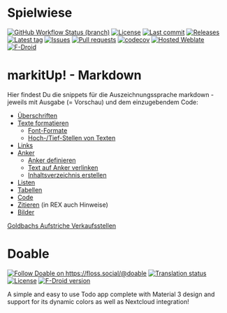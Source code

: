 # Spielwiese

[![GitHub Workflow Status (branch)](https://img.shields.io/github/workflow/status/Crazy-Marvin/ToDont/CI/development)](https://github.com/Crazy-Marvin/ToDont/actions)
[![License](https://img.shields.io/github/license/Crazy-Marvin/ToDont.svg)](https://github.com/Crazy-Marvin/ToDont/blob/development/LICENSE)
[![Last commit](https://img.shields.io/github/last-commit/Crazy-Marvin/ToDont.svg?style=flat)](https://github.com/Crazy-Marvin/ToDont/commits)
[![Releases](https://img.shields.io/github/downloads/Crazy-Marvin/ToDont/total.svg?style=flat)](https://github.com/Crazy-Marvin/ToDont/releases)
[![Latest tag](https://img.shields.io/github/tag/Crazy-Marvin/ToDont.svg?style=flat)](https://github.com/Crazy-Marvin/ToDont/tags)
[![Issues](https://img.shields.io/github/issues/Crazy-Marvin/ToDont.svg?style=flat)](https://github.com/Crazy-Marvin/ToDont/issues)
[![Pull requests](https://img.shields.io/github/issues-pr/Crazy-Marvin/ToDont.svg?style=flat)](https://github.com/Crazy-Marvin/ToDont/pulls)
[![codecov](https://codecov.io/gh/Crazy-Marvin/ToDont/branch/master/graph/badge.svg)](https://codecov.io/gh/Crazy-Marvin/ToDont)
[![Hosted Weblate](https://hosted.weblate.org/widgets/todont/-/svg-badge.svg)](https://hosted.weblate.org/engage/todont/)
[![F-Droid](https://img.shields.io/f-droid/v/rocks.poopjournal.todont.svg)](https://f-droid.org/en/packages/rocks.poopjournal.todont/)


# markitUp! - Markdown

Hier findest Du die snippets für die Auszeichnungssprache markdown - jeweils mit Ausgabe (= Vorschau) und dem einzugebendem Code:

- [Überschriften](#Überschriften)
- [Texte formatieren](#texte)
	- [Font-Formate](#formate)
	- [Hoch-/Tief-Stellen von Texten](#sub)
- [Links](#links)
- [Anker](#anker)
	- [Anker definieren](#anker-definieren)
	- [Text auf Anker verlinken](#anker-link)
	- [Inhaltsverzeichnis erstellen](#inhalt)
- [Listen](#listen)
- [Tabellen](#tabellen)
- [Code](#code)
- [Zitieren](#zitieren) (in REX auch Hinweise)
- [Bilder](#images)


[Goldbachs Aufstriche Verkaufsstellen](//umap.openstreetmap.fr/de/map/goldbachs-aufstriche-verkaufsstellen_820672)


# Doable

<a rel="me" href="https://floss.social/@doable"><img alt="Follow Doable on https://floss.social/@doable" src="https://img.shields.io/mastodon/follow/109514549599874572?color=ff5544&domain=https%3A%2F%2Ffloss.social&label=%40doable%40floss.social&style=for-the-badge&logo=mastodon&logoColor=ff5544"></a>
[![Translation status](https://img.shields.io/weblate/progress/doable?color=ffdd11&logo=weblate&logoColor=ffdd11&server=https%3A%2F%2Ftranslate.codeberg.org&style=for-the-badge)](https://translate.codeberg.org/engage/doable/)
[![License](https://img.shields.io/badge/License-MIT-44bb55?logo=codeberg&style=for-the-badge&logoColor=44bb55)](./LICENSE)
[![F-Droid version](https://img.shields.io/badge/dynamic/xml?color=5544ff&label=F-Droid&prefix=v&query=%2F%2Ffdroid%2Fapplication%5B%40id%3D%22at.flobii.doable%22%5D%2Fmarketversion&url=https%3A%2F%2Fcodeberg.org%2Fflorian-obernberger%2Ffdroid-repo%2Fraw%2Fbranch%2Fmain%2Frepo%2Findex.xml&style=for-the-badge&logo=fdroid&logoColor=5544ff)](https://www.codeberg.org/florian-obernberger/fdroid-repo)

A simple and easy to use Todo app complete with Material 3 design and support for its dynamic
colors as well as Nextcloud integration!

